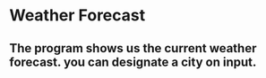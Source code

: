 # Weather Forecast

## The program shows us the current weather forecast. you can designate a city on input.<br/>



